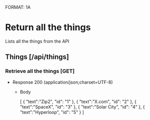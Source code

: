 FORMAT: 1A

# Return all the things
Lists all the things from the API

## Things [/api/things]

### Retrieve all the things [GET]

+ Response 200 (application/json;charset=UTF-8)

    + Body

        [
           {
              "text":"Zip2",
              "id": "1"
            },
           {
              "text":"X.com",
              "id": "2"
            },
           {
              "text":"SpaceX",
              "id": "3"
            },
           {
              "text":"Solar City",
              "id": "4"
            },
           {
              "text":"Hyperloop",
              "id": "5"
            }
        ]
